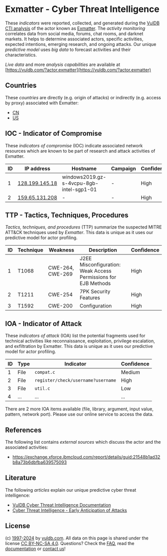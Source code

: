 # Exmatter - Cyber Threat Intelligence

These _indicators_ were reported, collected, and generated during the [VulDB CTI analysis](https://vuldb.com/?kb.cti) of the actor known as [Exmatter](https://vuldb.com/?actor.exmatter). The _activity monitoring_ correlates data from social media, forums, chat rooms, and darknet markets. It helps to determine associated actors, specific activities, expected intentions, emerging research, and ongoing attacks. Our unique _predictive model_ uses _big data_ to forecast activities and their characteristics.

_Live data_ and more _analysis capabilities_ are available at [https://vuldb.com/?actor.exmatter](https://vuldb.com/?actor.exmatter)

## Countries

These _countries_ are directly (e.g. origin of attacks) or indirectly (e.g. access by proxy) associated with Exmatter:

* [CN](https://vuldb.com/?country.cn)
* [US](https://vuldb.com/?country.us)

## IOC - Indicator of Compromise

These _indicators of compromise_ (IOC) indicate associated network resources which are known to be part of research and attack activities of Exmatter.

ID | IP address | Hostname | Campaign | Confidence
-- | ---------- | -------- | -------- | ----------
1 | [128.199.145.18](https://vuldb.com/?ip.128.199.145.18) | windows2019.gz-s-4vcpu-8gb-intel-sgp1-01 | - | High
2 | [159.65.131.208](https://vuldb.com/?ip.159.65.131.208) | - | - | High

## TTP - Tactics, Techniques, Procedures

_Tactics, techniques, and procedures_ (TTP) summarize the suspected MITRE ATT&CK techniques used by _Exmatter_. This data is unique as it uses our predictive model for actor profiling.

ID | Technique | Weakness | Description | Confidence
-- | --------- | -------- | ----------- | ----------
1 | T1068 | CWE-264, CWE-269 | J2EE Misconfiguration: Weak Access Permissions for EJB Methods | High
2 | T1211 | CWE-254 | 7PK Security Features | High
3 | T1592 | CWE-200 | Configuration | High

## IOA - Indicator of Attack

These _indicators of attack_ (IOA) list the potential fragments used for technical activities like reconnaissance, exploitation, privilege escalation, and exfiltration by Exmatter. This data is unique as it uses our predictive model for actor profiling.

ID | Type | Indicator | Confidence
-- | ---- | --------- | ----------
1 | File | `compat.c` | Medium
2 | File | `register/check/username?username` | High
3 | File | `util.c` | Low
4 | ... | ... | ...

There are 2 more IOA items available (file, library, argument, input value, pattern, network port). Please use our online service to access the data.

## References

The following list contains _external sources_ which discuss the actor and the associated activities:

* https://exchange.xforce.ibmcloud.com/report/details/guid:21548b1ad32b8a73b6dbfba639575093

## Literature

The following _articles_ explain our unique predictive cyber threat intelligence:

* [VulDB Cyber Threat Intelligence Documentation](https://vuldb.com/?kb.cti)
* [Cyber Threat Intelligence - Early Anticipation of Attacks](https://www.scip.ch/en/?labs.20201022)

## License

(c) [1997-2024](https://vuldb.com/?kb.changelog) by [vuldb.com](https://vuldb.com/?kb.about). All data on this page is shared under the license [CC BY-NC-SA 4.0](https://creativecommons.org/licenses/by-nc-sa/4.0/). Questions? Check the [FAQ](https://vuldb.com/?kb.faq), read the [documentation](https://vuldb.com/?kb) or [contact us](https://vuldb.com/?contact)!
